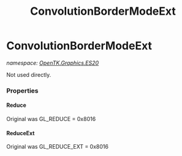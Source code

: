 ﻿---
title: ConvolutionBorderModeExt
---

# ConvolutionBorderModeExt
_namespace: [OpenTK.Graphics.ES20](N-OpenTK.Graphics.ES20.html)_

Not used directly.



### Properties

#### Reduce
Original was GL_REDUCE = 0x8016
#### ReduceExt
Original was GL_REDUCE_EXT = 0x8016

